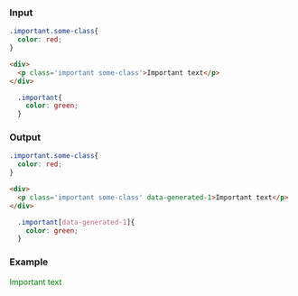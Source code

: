   ### Input

```css {data-filename=app/styles/app.css}
.important.some-class{
  color: red;
}
```

```html {data-filename=app/components/important-text.hbs}
<div>
  <p class='important some-class'>Important text</p>
</div>
```

```css {data-filename=app/components/important-text.css}
  .important{
    color: green;
  }
```

### Output

```css {data-filename=app/styles/app.css}
.important.some-class{
  color: red;
}
```

```html {data-filename=app/components/important-text.hbs}
<div>
  <p class='important some-class' data-generated-1>Important text</p>
</div>
```

```css {data-filename=app/components/important-text.css}
  .important[data-generated-1]{
    color: green;
  }
```

### Example

<div>
  <p class='important some-class' data-generated-1>Important text</p>
</div>

<style>
  .important.some-class{
    color: red;
  }
  .important[data-generated-1]{
    color: green;
  }
</style>
